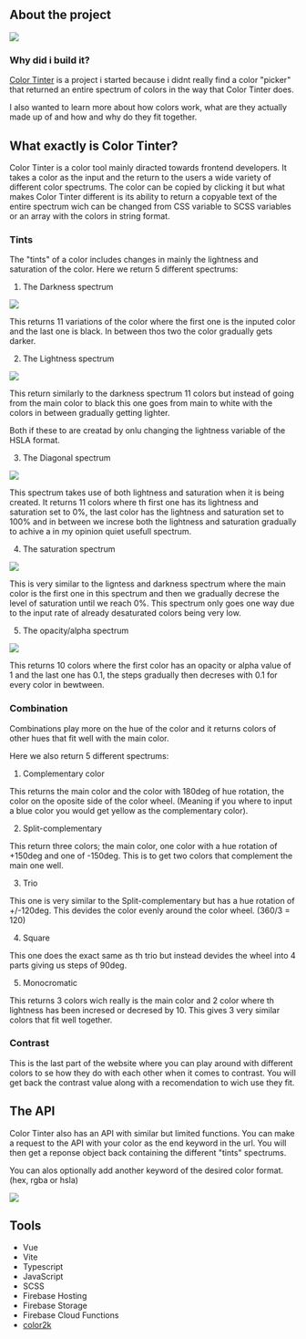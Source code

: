 ## About the project
![](https://github.com/gustav-evensson/color-tinter-public/blob/main/website/src/assets/Color%20Tinter.png?raw=true)

### Why did i build it?
[Color Tinter](https://color-tinter.web.app/) is a project i started because i didnt really find a color "picker" that returned an entire spectrum of colors in the way that Color Tinter does.

I also wanted to learn more about how colors work, what are they actually made up of and how and why do they fit together.

## What exactly is Color Tinter?

Color Tinter is a color tool mainly diracted towards frontend developers. It takes a color as the input and the return to the users a wide variety of different color spectrums. The color can be copied by clicking it but what makes Color Tinter different is its ability to return a copyable text of the entire spectrum wich can be changed from CSS variable to SCSS variables or an array with the colors in string format.

### Tints

The "tints" of a color includes changes in mainly the lightness and saturation of the color. Here we return 5 different spectrums:

1. The Darkness spectrum

![](https://github.com/gustav-evensson/color-tinter-public/blob/main/readmeAssets/Darkness.png)

This returns 11 variations of the color where the first one is the inputed color and the last one is black. In between thos two the color gradually gets darker.

2. The Lightness spectrum

![](https://github.com/gustav-evensson/color-tinter-public/blob/main/readmeAssets/Lightness.png)

This return similarly to the darkness spectrum 11 colors but instead of going from the main color to black this one goes from main to white with the colors in between gradually getting lighter. 

Both if these to are creatad by onlu changing the lightness variable of the HSLA format. 

3. The Diagonal spectrum

![](https://github.com/gustav-evensson/color-tinter-public/blob/main/readmeAssets/Diagonal.png)

This spectrum takes use of both lightness and saturation when it is being created. It returns 11 colors where th first one has its lightness and saturation set to 0%, the last color has the lightness and saturation set to 100% and in between we increse both the lightness and saturation gradually to achive a in my opinion quiet usefull spectrum.

4. The saturation spectrum

![](https://github.com/gustav-evensson/color-tinter-public/blob/main/readmeAssets/Saturation.png)

This is very similar to the ligntess and darkness spectrum where the main color is the first one in this spectrum and then we gradually decrese the level of saturation until we reach 0%. This spectrum only goes one way due to the input rate of already desaturated colors being very low.

5. The opacity/alpha spectrum

![](https://github.com/gustav-evensson/color-tinter-public/blob/main/readmeAssets/Opacity.png)

This returns 10 colors where the first color has an opacity or alpha value of 1 and the last one has 0.1, the steps gradually then decreses with 0.1 for every color in bewtween. 

### Combination

Combinations play more on the hue of the color and it returns colors of other hues that fit well with the main color.

Here we also return 5 different spectrums:

1. Complementary color

This returns the main color and the color with 180deg of hue rotation, the color on the oposite side of the color wheel. (Meaning if you where to input a blue color you would get yellow as the complementary color).

2. Split-complementary

This return three colors; the main color, one color with a hue rotation of +150deg and one of -150deg. This is to get two colors that complement the main one well. 

3. Trio

This one is very similar to the Split-complementary but has a hue rotation of +/-120deg. This devides the color evenly around the color wheel. (360/3 = 120)

4. Square

This one does the exact same as th trio but instead devides the wheel into 4 parts giving us steps of 90deg. 

5. Monocromatic

This returns 3 colors wich really is the main color and 2 color where th lightness has been incresed or decresed by 10. This gives 3 very similar colors that fit well together.

### Contrast

This is the last part of the website where you can play around with different colors to se how they do with each other when it comes to contrast. You will get back the contrast value along with a recomendation to wich use they fit. 

## The API

Color Tinter also has an API with similar but limited functions. You can make a request to the API with your color as the end keyword in the url. You will then get a reponse object back containing the different "tints" spectrums.

You can alos optionally add another keyword of the desired color format. (hex, rgba or hsla)

![](https://github.com/gustav-evensson/color-tinter-public/blob/main/readmeAssets/api%20request%20example.png)

## Tools

- Vue
- Vite
- Typescript
- JavaScript
- SCSS
- Firebase Hosting
- Firebase Storage
- Firebase Cloud Functions
- [color2k](https://color2k.com/)
